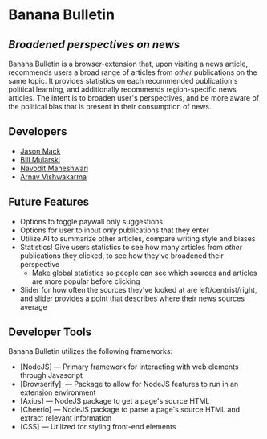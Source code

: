 # Banana Bulletin 
## _Broadened perspectives on news_


Banana Bulletin is a browser-extension that, upon visiting a news article, recommends users a broad range of articles from *other* publications on the same topic. It provides statistics on each recommended publication's political learning, and additionally recommends region-specific news articles. The intent is to broaden user's perspectives, and be more aware of the political bias that is present in their consumption of news. 
## Developers
* [Jason Mack](https://www.linkedin.com/in/jason-mack-89308225b/)
* [Bill Mularski](https://www.linkedin.com/in/william-mularski-597a71245/) 
* [Navodit Maheshwari](https://www.linkedin.com/in/navodit-maheshwari/)
* [Arnav Vishwakarma](https://www.linkedin.com/in/arnav-vishwakarma/)
## Future Features
- Options to toggle paywall only suggestions 
- Options for user to input *only* publications that they enter 
- Utilize AI to summarize other articles, compare writing style and biases 
- Statistics! Give users statistics to see how many articles from *other* publications they clicked, to see how they’ve broadened their perspective 
    - Make global statistics so people can see which sources and articles are more popular before clicking
- Slider for how often the sources they’ve looked at are left/centrist/right, and slider provides a point that describes where their news sources average 

## Developer Tools
Banana Bulletin utilizes the following frameworks: 

- [NodeJS] — Primary framework for interacting with web elements through Javascript 
- [Browserify]  — Package to allow for NodeJS features to run in an extension environment
- [Axios] — NodeJS package to get a page's source HTML 
- [Cheerio] — NodeJS package to parse a page's source HTML and extract relevant information
- [CSS] — Utilized for styling front-end elements
